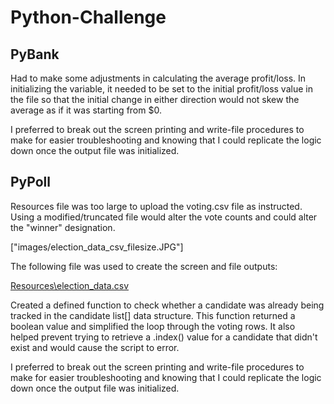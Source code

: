 # Python-Challenge

## PyBank

Had to make some adjustments in calculating the average profit/loss.  In initializing the variable, it needed to be set to the initial profit/loss value in the file so that the initial change in either direction would not skew the average as if it was starting from $0.

I preferred to break out the screen printing and write-file procedures to make for easier troubleshooting and knowing that I could replicate the logic down once the output file was initialized.

## PyPoll
Resources file was too large to upload the voting.csv file as instructed.  Using a modified/truncated file would alter the vote counts and could alter the "winner" designation.

["images/election_data_csv_filesize.JPG"]

The following file was used to create the screen and file outputs:

[Resources\election_data.csv](https://oregon.bootcampcontent.com/Oregon_Coding_Bootcamp/uofo-por-data-pt-12-2020-u-c/-/blob/master/02-Homework/03-Python/PyPoll/Resources/election_data.csv "election_data")

Created a defined function to check whether a candidate was already being tracked in the candidate list[] data structure.  This function returned a boolean value and simplified the loop through the voting rows.  It also helped prevent trying to retrieve a .index() value for a candidate that didn't exist and would cause the script to error.

I preferred to break out the screen printing and write-file procedures to make for easier troubleshooting and knowing that I could replicate the logic down once the output file was initialized.